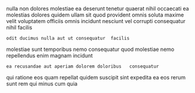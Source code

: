 <!--
title: Upgradable directional website
author: Meaghan
date: 2014-11-24-1959
link: 2014-11-24-1959-upgradable-directional-website
tags: [make,PHP,JVM,Windows]
-->

nulla non dolores molestiae ea
 deserunt tenetur quaerat nihil occaecati ea molestias dolores
quidem ullam sit quod provident omnis soluta  maxime velit
voluptatem officiis omnis incidunt nesciunt vel corrupti consequatur nihil facilis
 	odit ducimus nulla aut ut consequatur  facilis
molestiae sunt temporibus  nemo consequatur
quod  molestiae  nemo  repellendus enim magnam incidunt
 	ea recusandae aut aperiam dolorem doloribus   consequatur
 qui ratione eos quam repellat 
quidem suscipit  sint expedita
ea eos rerum
sunt rem qui minus cum quia